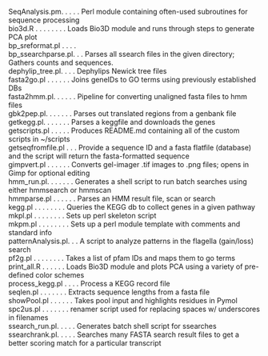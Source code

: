 SeqAnalysis.pm. . . . . Perl module containing often-used subroutines for sequence processing<br>
bio3d.R . . . . . . . . Loads Bio3D module and runs through steps to generate PCA plot<br>
bp_sreformat.pl . . . . <br>
bp_ssearchparse.pl. . . Parses all ssearch files in the given directory; Gathers counts and sequences.<br>
dephylip_tree.pl. . . . Dephylips Newick tree files<br>
fasta2go.pl . . . . . . Joins geneIDs to GO terms using previously established DBs <br>
fasta2hmm.pl. . . . . . Pipeline for converting unaligned fasta files to hmm files<br>
gbk2pep.pl. . . . . . . Parses out translated regions from a genbank file<br>
getkegg.pl. . . . . . . Parses a keggfile and downloads the genes <br>
getscripts.pl . . . . . Produces README.md containing all of the custom scripts in ~/scripts<br>
getseqfromfile.pl . . . Provide a sequence ID and a fasta flatfile (database) and the script will return the fasta-formatted sequence<br>
gimpvert.pl . . . . . . Converts gel-imager .tif images to .png files; opens in Gimp for optional editing<br>
hmm_run.pl. . . . . . . Generates a shell script to run batch searches using either hmmsearch or hmmscan<br>
hmmparse.pl . . . . . . Parses an HMM result file, scan or search<br>
kegg.pl . . . . . . . . Queries the KEGG db to collect genes in a given pathway<br>
mkpl.pl . . . . . . . . Sets up perl skeleton script<br>
mkpm.pl . . . . . . . . Sets up a perl module template with comments and standard info<br>
patternAnalysis.pl. . . A script to analyze patterns in the flagella (gain/loss) search<br>
pf2g.pl . . . . . . . . Takes a list of pfam IDs and maps them to go terms<br>
print_all.R . . . . . . Loads Bio3D module and plots PCA using a variety of pre-defined color schemes<br>
process_kegg.pl . . . . Process a KEGG record file<br>
seqlen.pl . . . . . . . Extracts sequence lengths from a fasta file<br>
showPool.pl . . . . . . Takes pool input and highlights residues in Pymol<br>
spc2us.pl . . . . . . . renamer script used for replacing spaces w/ underscores in filenames<br>
ssearch_run.pl. . . . . Generates batch shell script for ssearches<br>
ssearchrank.pl. . . . . Searches many FASTA search result files to get a better scoring match for a particular transcript<br>
